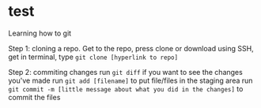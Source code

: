 # test
Learning how to git

Step 1: cloning a repo.
Get to the repo, press clone or download using SSH, get in terminal, type 
`git clone [hyperlink to repo]`

Step 2: commiting changes
run `git diff` if you want to see the changes you've made
run `git add [filename]` to put file/files in the staging area
run `git commit -m [little message about what you did in the changes]` to 
commit the files
